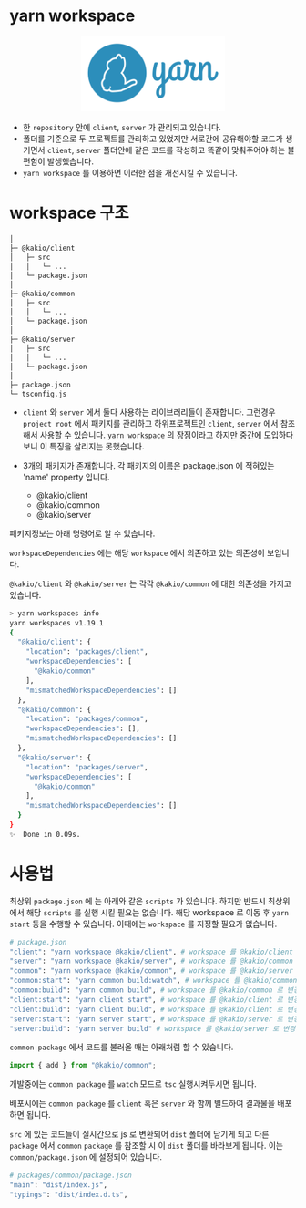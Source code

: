 # yarn workspace

<p align="center">
  <img src="../docs/assets/yarn.png" width=50%>
</p>

- 한 `repository` 안에 `client`, `server` 가 관리되고 있습니다.
- 폴더를 기준으로 두 프로젝트를 관리하고 있었지만 서로간에 공유해야할 코드가 생기면서 `client`, `server` 폴더안에 같은 코드를 작성하고 똑같이 맞춰주어야 하는 불편함이 발생했습니다.
- `yarn workspace` 를 이용하면 이러한 점을 개선시킬 수 있습니다.

# workspace 구조

```
│
├─ @kakio/client
│   ├─ src
│   │   └─ ...
│   └─ package.json
│
├─ @kakio/common
│   ├─ src
│   │   └─ ...
│   └─ package.json
│
├─ @kakio/server
│   ├─ src
│   │   └─ ...
│   └─ package.json
│
├─ package.json
└─ tsconfig.js
```

- `client` 와 `server` 에서 둘다 사용하는 라이브러리들이 존재합니다. 그런경우 `project root` 에서 패키지를 관리하고 하위프로젝트인 `client`, `server` 에서 참조해서 사용할 수 있습니다. `yarn workspace` 의 장점이라고 하지만 중간에 도입하다보니 이 특징을 살리지는 못했습니다.
- 3개의 패키지가 존재합니다. 각 패키지의 이름은 package.json 에 적혀있는 'name' property 입니다.

  - @kakio/client
  - @kakio/common
  - @kakio/server

패키지정보는 아래 명령어로 알 수 있습니다.

`workspaceDependencies` 에는 해당 `workspace` 에서 의존하고 있는 의존성이 보입니다.

`@kakio/client` 와 `@kakio/server` 는 각각 `@kakio/common` 에 대한 의존성을 가지고 있습니다.

```sh
> yarn workspaces info
yarn workspaces v1.19.1
{
  "@kakio/client": {
    "location": "packages/client",
    "workspaceDependencies": [
      "@kakio/common"
    ],
    "mismatchedWorkspaceDependencies": []
  },
  "@kakio/common": {
    "location": "packages/common",
    "workspaceDependencies": [],
    "mismatchedWorkspaceDependencies": []
  },
  "@kakio/server": {
    "location": "packages/server",
    "workspaceDependencies": [
      "@kakio/common"
    ],
    "mismatchedWorkspaceDependencies": []
  }
}
✨  Done in 0.09s.
```

# 사용법

최상위 `package.json` 에 는 아래와 같은 `scripts` 가 있습니다. 하지만 반드시 최상위에서 해당 `scripts` 를 실행 시킬 필요는 없습니다. 해당 workspace 로 이동 후 `yarn start` 등을 수행할 수 있습니다. 이때에는 `workspace` 를 지정할 필요가 없습니다.

```sh
# package.json
"client": "yarn workspace @kakio/client", # workspace 를 @kakio/client 로 변경
"server": "yarn workspace @kakio/server", # workspace 를 @kakio/common 로 변경
"common": "yarn workspace @kakio/common", # workspace 를 @kakio/server 로 변경
"common:start": "yarn common build:watch", # workspace 를 @kakio/common 로 변경 후 build:watch 수행
"common:build": "yarn common build", # workspace 를 @kakio/common 로 변경 후 build 수행
"client:start": "yarn client start", # workspace 를 @kakio/client 로 변경 후 start 수행
"client:build": "yarn client build", # workspace 를 @kakio/client 로 변경 후 build 수행
"server:start": "yarn server start", # workspace 를 @kakio/server 로 변경 후 start 수행
"server:build": "yarn server build" # workspace 를 @kakio/server 로 변경 후 build 수행
```

`common package` 에서 코드를 불러올 때는 아래처럼 할 수 있습니다.

```typescript
import { add } from "@kakio/common";
```

개발중에는 `common package` 를 `watch` 모드로 `tsc` 실행시켜두시면 됩니다.

배포시에는 `common package` 를 `client` 혹은 `server` 와 함께 빌드하여 결과물을 배포하면 됩니다.

`src` 에 있는 코드들이 실시간으로 js 로 변환되어 `dist` 폴더에 담기게 되고 다른 `package` 에서 `common` `package` 를 참조할 시 이 `dist` 폴더를 바라보게 됩니다. 이는 `common/package.json` 에 설정되어 있습니다.

```sh
# packages/common/package.json
"main": "dist/index.js",
"typings": "dist/index.d.ts",
```

